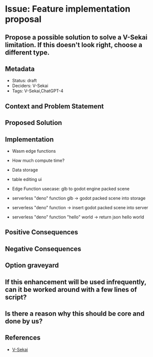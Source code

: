 # Issue: Feature implementation proposal

## Propose a possible solution to solve a V-Sekai limitation. If this doesn't look right, choose a different type.

## Metadata

- Status: draft <!-- draft | proposed | rejected | accepted | deprecated | superseded by -->
- Deciders: V-Sekai
- Tags: V-Sekai,ChatGPT-4

## Context and Problem Statement

## Proposed Solution

## Implementation

* Wasm edge functions
* How much compute time?
* Data storage
* table editing ui
* Edge Function usecase: glb to godot engine packed scene

* serverless "deno" function glb -> godot packed scene into storage
* serverless "deno" function -> insert godot packed scene into server
* serverless "deno" function "hello" world -> return json hello world

## Positive Consequences

## Negative Consequences

## Option graveyard

## If this enhancement will be used infrequently, can it be worked around with a few lines of script?

## Is there a reason why this should be core and done by us?

## References

- [V-Sekai](https://v-sekai.org/)
